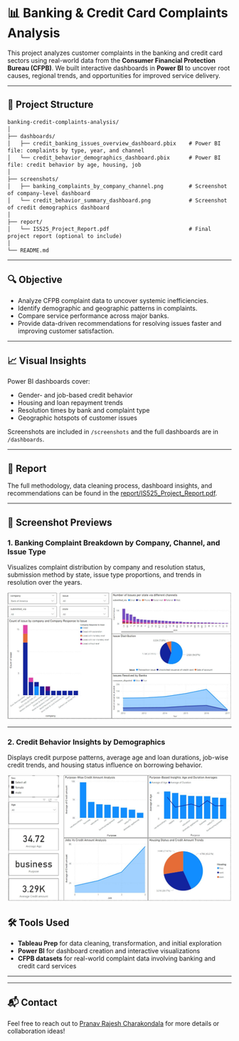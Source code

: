 # 📊 Banking & Credit Card Complaints Analysis

This project analyzes customer complaints in the banking and credit card sectors using real-world data from the **Consumer Financial Protection Bureau (CFPB)**. We built interactive dashboards in **Power BI** to uncover root causes, regional trends, and opportunities for improved service delivery.

---

## 📁 Project Structure
```
banking-credit-complaints-analysis/
│
├── dashboards/
│   ├── credit_banking_issues_overview_dashboard.pbix    # Power BI file: complaints by type, year, and channel
│   └── credit_behavior_demographics_dashboard.pbix      # Power BI file: credit behavior by age, housing, job
│
├── screenshots/
│   ├── banking_complaints_by_company_channel.png        # Screenshot of company-level dashboard
│   └── credit_behavior_summary_dashboard.png            # Screenshot of credit demographics dashboard
│
├── report/
│   └── IS525_Project_Report.pdf                         # Final project report (optional to include)
│
└── README.md
```

---

## 🔍 Objective

- Analyze CFPB complaint data to uncover systemic inefficiencies.
- Identify demographic and geographic patterns in complaints.
- Compare service performance across major banks.
- Provide data-driven recommendations for resolving issues faster and improving customer satisfaction.

---

## 📈 Visual Insights

Power BI dashboards cover:
- Gender- and job-based credit behavior
- Housing and loan repayment trends
- Resolution times by bank and complaint type
- Geographic hotspots of customer issues

Screenshots are included in `/screenshots` and the full dashboards are in `/dashboards`.

---

## 📘 Report

The full methodology, data cleaning process, dashboard insights, and recommendations can be found in the [report/IS525_Project_Report.pdf](report/IS525_Project_Report.pdf).

---
## 📸 Screenshot Previews

### 1. Banking Complaint Breakdown by Company, Channel, and Issue Type

Visualizes complaint distribution by company and resolution status, submission method by state, issue type proportions, and trends in resolution over the years.

![Banking Complaint Analysis](Screenshots/1.1.JPG)

---

### 2. Credit Behavior Insights by Demographics

Displays credit purpose patterns, average age and loan durations, job-wise credit trends, and housing status influence on borrowing behavior.

![Credit Behavior Insights](Screenshots/3.1.JPG)

## 🛠️ Tools Used

- **Tableau Prep** for data cleaning, transformation, and initial exploration
- **Power BI** for dashboard creation and interactive visualizations
- **CFPB datasets** for real-world complaint data involving banking and credit card services

---

---

## 📬 Contact

Feel free to reach out to [Pranav Rajesh Charakondala](https://github.com/PranavCR01) for more details or collaboration ideas!
